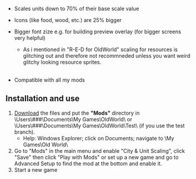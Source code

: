 
- Scales units down to 70% of their base scale value
   
- Icons (like food, wood, etc.) are 25% bigger
   
- Bigger font zize e.g. for building preview overlay (for bigger screens very helpful)
   - As i mentioned in "R-E-D for OldWorld" scaling for resources is glitching out and therefore not recommneded unless you want weird glitchy looking resource sprites.
<br><br>
- Compatible with all my mods



## Installation and use

1. [Download](https://github.com/ShadowDuke/OW_City-Unit-Scaling/archive/master.zip) the files and put the **"Mods"** directory in \Users\\###\Documents\My Games\OldWorld\ or \Users\\###\Documents\My Games\OldWorld\Test\ (if you use the test branch).
   - Help: Windows Explorer; click on Documents; navigate to \My Games\Old World\
2. Go to "Mods" in the main menu and enable "City & Unit Scaling", click "Save" then click "Play with Mods" or set up a new game and go to Advanced Setup to find the mod at the bottom and enable it.
3. Start a new game
